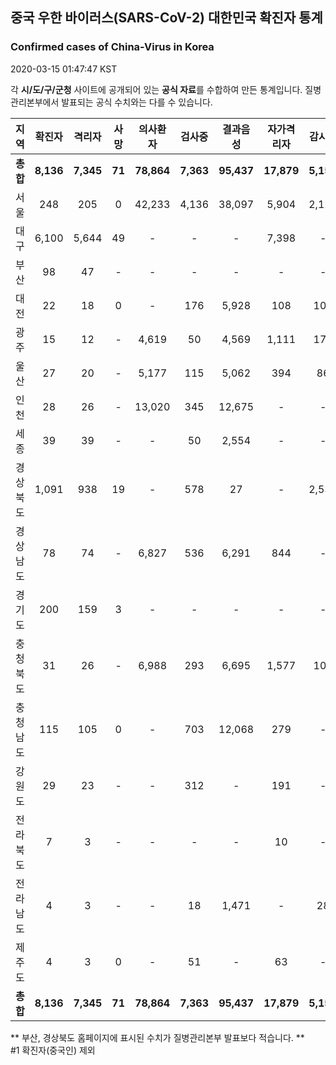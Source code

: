 
## 중국 우한 바이러스(SARS-CoV-2) 대한민국 확진자 통계
### Confirmed cases of China-Virus in Korea
2020-03-15 01:47:47 KST

각 **시/도/구/군청** 사이트에 공개되어 있는 **공식 자료**를 수합하여 만든 통계입니다.
질병관리본부에서 발표되는 공식 수치와는 다를 수 있습니다.


|  지역  | 확진자 |  격리자  |  사망  |  의사환자  |  검사중  |  결과음성  |  자가격리자  |  감시중  |  감시해제  |  퇴원  |
|:------:|:------:|:--------:|:--------:|:----------:|:--------:|:----------------:|:------------:|:--------:|:----------:|:--:|
|**총합**|**8,136**|**7,345**|**71**|**78,864**|**7,363**|**95,437**|**17,879**|**5,157**|**13,963**|**719**|
|서울|248|205|0|42,233|4,136|38,097|5,904|2,121|3,783|43|
|대구|6,100|5,644|49|-|-|-|7,398|-|-|407|
|부산|98|47|-|-|-|-|-|-|-|50|
|대전|22|18|0|-|176|5,928|108|108|357|4|
|광주|15|12|-|4,619|50|4,569|1,111|173|938|3|
|울산|27|20|-|5,177|115|5,062|394|86|308|7|
|인천|28|26|-|13,020|345|12,675|-|-|-|2|
|세종|39|39|-|-|50|2,554|-|-|-|-|
|경상북도|1,091|938|19|-|578|27|-|2,535|6,920|134|
|경상남도|78|74|-|6,827|536|6,291|844|-|-|4|
|경기도|200|159|3|-|-|-|-|-|-|38|
|충청북도|31|26|-|6,988|293|6,695|1,577|106|1,471|5|
|충청남도|115|105|0|-|703|12,068|279|-|-|10|
|강원도|29|23|-|-|312|-|191|-|-|6|
|전라북도|7|3|-|-|-|-|10|-|-|4|
|전라남도|4|3|-|-|18|1,471|-|28|186|1|
|제주도|4|3|0|-|51|-|63|-|-|1|
|**총합**|**8,136**|**7,345**|**71**|**78,864**|**7,363**|**95,437**|**17,879**|**5,157**|**13,963**|**719**|


** 부산, 경상북도 홈페이지에 표시된 수치가 질병관리본부 발표보다 적습니다. **<br>
#1 확진자(중국인) 제외
    